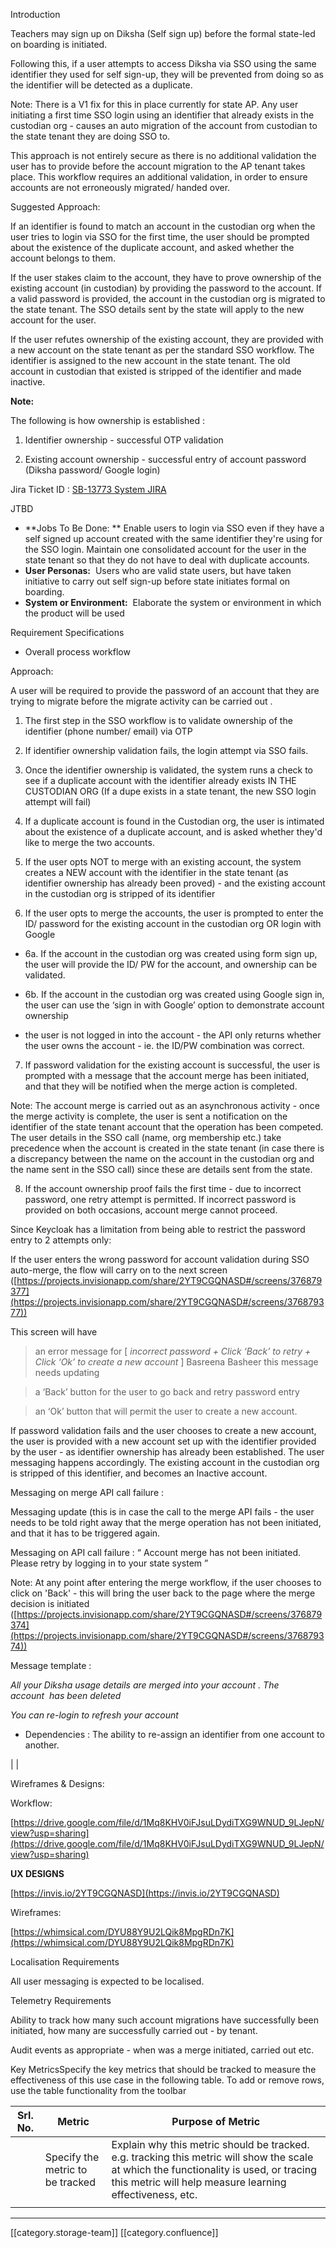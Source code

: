 



Introduction

Teachers may sign up on Diksha (Self sign up) before the formal state-led on boarding is initiated.

Following this, if a user attempts to access Diksha via SSO using the same identifier they used for self sign-up, they will be prevented from doing so as the identifier will be detected as a duplicate.

Note: There is a V1 fix for this in place currently for state AP. Any user initiating a first time SSO login using an identifier that already exists in the custodian org - causes an auto migration of the account from custodian to the state tenant they are doing SSO to. 

This approach is not entirely secure as there is no additional validation the user has to provide before the account migration to the AP tenant takes place. This workflow requires an additional validation, in order to ensure accounts are not erroneously migrated/ handed over.





Suggested Approach:

If an identifier is found to match an account in the custodian org when the user tries to login via SSO for the first time, the user should be prompted about the existence of the duplicate account, and asked whether the account belongs to them.

If the user stakes claim to the account, they have to prove ownership of the existing account (in custodian) by providing the password to the account. If a valid password is provided, the account in the custodian org is migrated to the state tenant. The SSO details sent by the state will apply to the new account for the user.

If the user refutes ownership of the existing account, they are provided with a new account on the state tenant as per the standard SSO workflow. The identifier is assigned to the new account in the state tenant. The old account in custodian that existed is stripped of the identifier and made inactive.



 **Note:** 

The following is how ownership is established :

1. Identifier ownership - successful OTP validation

2. Existing account ownership - successful entry of account password (Diksha password/ Google login)



Jira Ticket ID : [SB-13773 System JIRA](https:///browse/SB-13773)



JTBD


*  **Jobs To Be Done: ** Enable users to login via SSO even if they have a self signed up account created with the same identifier they're using for the SSO login. Maintain one consolidated account for the user in the state tenant so that they do not have to deal with duplicate accounts.
*  **User Personas:**  Users who are valid state users, but have taken initiative to carry out self sign-up before state initiates formal on boarding.
*  **System or Environment:**  Elaborate the system or environment in which the product will be used 

Requirement Specifications


* Overall process workflow



Approach:

A user will be required to provide the password of an account that they are trying to migrate before the migrate activity can be carried out .

1. The first step in the SSO workflow is to validate ownership of the identifier (phone number/ email) via OTP

2. If identifier ownership validation fails, the login attempt via SSO fails.

3. Once the identifier ownership is validated, the system runs a check to see if a duplicate account with the identifier already exists IN THE CUSTODIAN ORG (If a dupe exists in a state tenant, the new SSO login attempt will fail)

4. If a duplicate account is found in the Custodian org, the user is intimated about the existence of a duplicate account, and is asked whether they'd like to merge the two accounts.

5. If the user opts NOT to merge with an existing account, the system creates a NEW account with the identifier in the state tenant (as identifier ownership has already been proved) - and the existing account in the custodian org is stripped of its identifier

6. If the user opts to merge the accounts, the user is prompted to enter the ID/ password for the existing account in the custodian org OR login with Google


* 6a. If the account in the custodian org was created using form sign up, the user will provide the ID/ PW for the account, and ownership can be validated.


* 6b. If the account in the custodian org was created using Google sign in, the user can use the ‘sign in with Google’ option to demonstrate account ownership



- the user is not logged in into the account - the API only returns whether the user owns the account - ie. the ID/PW combination was correct.

7. If password validation for the existing account is successful, the user is prompted with a message that the account merge has been initiated, and that they will be notified when the merge action is completed.

Note: The account merge is carried out as an asynchronous activity - once the merge activity is complete, the user is sent a notification on the identifier of the state tenant account that the operation has been competed. The user details in the SSO call (name, org membership etc.) take precedence when the account is created in the state tenant (in case there is a discrepancy between the name on the account in the custodian org and the name sent in the SSO call) since these are details sent from the state.

8. If the account ownership proof fails the first time - due to incorrect password, one retry attempt is permitted. If incorrect password is provided on both occasions, account merge cannot proceed.

Since Keycloak has a limitation from being able to restrict the password entry to 2 attempts only:

If the user enters the wrong password for account validation during SSO auto-merge, the flow will carry on to the next screen ([https://projects.invisionapp.com/share/2YT9CGQNASD#/screens/376879377](https://projects.invisionapp.com/share/2YT9CGQNASD#/screens/376879377))

This screen will have

> an error message for \[  _incorrect password + Click ‘Back’ to retry + Click ‘Ok’ to create a new account_  ] Basreena Basheer this message needs updating

> a ‘Back’ button for the user to go back and retry password entry

> an ‘Ok’ button that will permit the user to create a new account.



If password validation fails and the user chooses to create a new account, the user is provided with a new account set up with the identifier provided by the user - as identifier ownership has already been established. The user messaging happens accordingly. The existing account in the custodian org is stripped of this identifier, and becomes an Inactive account.



Messaging on merge API call failure :

Messaging update (this is in case the call to the merge API fails - the user needs to be told right away that the merge operation has not been initiated, and that it has to be triggered again. 

Messaging on API call failure : “ Account merge has not been initiated. Please retry by logging in to your state system ”



Note: At any point after entering the merge workflow, if the user chooses to click on 'Back' - this will bring the user back to the page where the merge decision is initiated ([https://projects.invisionapp.com/share/2YT9CGQNASD#/screens/376879374](https://projects.invisionapp.com/share/2YT9CGQNASD#/screens/376879374))



Message template : 

 _All your Diksha usage details are merged into your account <masked primary account identifier>. The account <masked secondary account identifier> has been deleted_ 

 _You can re-login to refresh your account_ 




* Dependencies : The ability to re-assign an identifier from one account to another.





|  | 

Wireframes & Designs:

Workflow: 

[https://drive.google.com/file/d/1Mq8KHV0iFJsuLDydiTXG9WNUD_9LJepN/view?usp=sharing](https://drive.google.com/file/d/1Mq8KHV0iFJsuLDydiTXG9WNUD_9LJepN/view?usp=sharing)



 **UX DESIGNS** 

[https://invis.io/2YT9CGQNASD](https://invis.io/2YT9CGQNASD)



Wireframes:

[https://whimsical.com/DYU88Y9U2LQik8MpgRDn7K](https://whimsical.com/DYU88Y9U2LQik8MpgRDn7K)



Localisation Requirements

All user messaging is expected to be localised.



Telemetry Requirements

Ability to track how many such account migrations have successfully been initiated, how many are successfully carried out - by tenant.

Audit events as appropriate - when was a merge initiated, carried out etc.



Key MetricsSpecify the key metrics that should be tracked to measure the effectiveness of this use case in the following table. To add or remove rows, use the table functionality from the toolbar 



| Srl. No. | Metric | Purpose of Metric | 
|  --- |  --- |  --- | 
|  | Specify the metric to be tracked  | Explain why this metric should be tracked. e.g. tracking this metric will show the scale at which the functionality is used, or tracing this metric will help measure learning effectiveness, etc.  | 
|  |  |  | 





*****

[[category.storage-team]] 
[[category.confluence]] 
